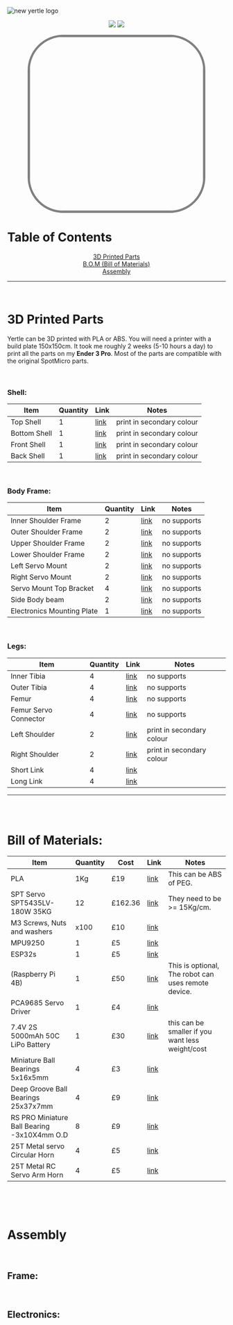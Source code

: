 ![new yertle logo](https://user-images.githubusercontent.com/12387040/177182736-baa268a0-e6b8-4a5e-a758-1f791cb3d4f0.png)
<p style=" display: block;margin-left: auto;margin-right: auto;text-align:center;">
<a  href=""><img src="https://img.shields.io/badge/-.step-red?style=for-the-badge" /></a> <a href=""><img src="https://img.shields.io/badge/-.stl-yellow?style=for-the-badge" /></a> 
</p>



<img  style=" display: block;margin-left: auto;margin-right: auto;width:400px;border: 5px solid grey;border-radius:20%;
" src="https://user-images.githubusercontent.com/12387040/177196016-99242a4f-4778-4c39-b6a1-576d3acc98ad.png">
# Table of Contents 
<p  style=" display: block;margin-left: auto;margin-right: auto;text-align:center;">
<a href="#3d-printed-parts">3D Printed Parts</a><br>
<a href="#bill-of-materials">B.O.M (Bill of Materials)</a><br>
<a href="#assembly">Assembly</a><br>
</p>

- - -

<br>


# 3D Printed Parts 
Yertle can be 3D printed with PLA or ABS. You will need a printer with a build plate 150x150cm. It took me roughly 2 weeks (5-10 hours a day) to print all the parts on my <b>Ender 3 Pro</b>. Most of the parts are compatible with the original SpotMicro parts.

<br>

### Shell:


| Item          | Quantity      | Link                             | Notes      |
| ------------- | ------------- | -------------                    | ---------- |
| Top Shell           | 1        | [link](STL/Shell/Top-Shell.stl)     | print in secondary colour  |
| Bottom Shell           | 1     | [link](STL/Shell/Bottom-Shell.stl)     |print in secondary colour |
| Front Shell          | 1       | [link](STL/Shell/Front-Shell.stl)      |print in secondary colour  |
| Back Shell          | 1        | [link](STL/Shell/Back-Shell.stl)     | print in secondary colour |



<br>

### Body Frame:
| Item          | Quantity      | Link                             | Notes      |
| ------------- | ------------- | -------------                    | ---------- |
| Inner Shoulder Frame           | 2        | [link](Frame\Inner-Shoulder-Frame.stl)     |  no supports|
| Outer Shoulder Frame           | 2        | [link](Outer\Outer-Shoulder-Frame.stl)     |  no supports|
| Upper Shoulder Frame           | 2        | [link](Frame\Upper-Shoulder-Frame.stl)     |  no supports|
| Lower Shoulder Frame           | 2        | [link](Frame\Lower-Shoulder-Frame.stl)     |  no supports|
| Left Servo Mount          | 2        | [link](Frame\Left-Servo-Mount.stl)     |  no supports|
| Right Servo Mount        | 2        | [link](Frame\Left-Servo-Mount.stl)     |  no supports|
| Servo Mount Top Bracket  | 4        | [link](Frame\Servo-Mount-Top-Bracket.stl)     |  no supports|
| Side Body beam           | 2        | [link](Frame\Side-Body-Beam.stl)     |  no supports|
| Electronics Mounting Plate          | 1        | [link](Frame\Electronics-Mounting-Plate.stl)     |  no supports|


<br>

### Legs:
| Item          | Quantity      | Link                             | Notes      |
| ------------- | ------------- | -------------                    | ---------- |
| Inner Tibia           | 4       | [link](Legs/Inner-Tibia.stl)     |  no supports|
| Outer Tibia           | 4       | [link](Legs/Outer-Tibia.stl)     |  no supports|
| Femur                 | 4       | [link](Legs/Femur.stl)     |  no supports|
| Femur Servo Connector | 4       | [link](Legs/Femur-Servo-Connector.stl)     |  no supports|
| Left Shoulder         | 2       | [link](Legs/Left-Shoulder.stl)     |  print in secondary colour |
| Right Shoulder        | 2       | [link](Legs/Right-Shoulder.stl)     |  print in secondary colour |
| Short Link           | 4        | [link](Legs/Short-Link.stl)     |   |
| Long Link            | 4        | [link](Legs/Long-Link.stl)     |  |

- - -

<br>
<br>







# Bill of Materials:
| Item          | Quantity      | Cost          | Link          | Notes      |
| ------------- | ------------- | ------------- | ------------- | ---------- |
| PLA           | 1Kg           | £19           |    [link](https://link-url-link.org)       | This can be ABS of PEG. |
| SPT Servo SPT5435LV-180W 35KG   | 12            | £162.36           |    [link](https://link-url-link.org)       | They need to be >= 15Kg/cm.|
| M3 Screws, Nuts and washers     | x100           | £10           |    [link](https://link-url-link.org)       | |
| MPU9250           | 1          | £5           |    [link](https://link-url-link.org)       | |
| ESP32s         | 1           | £5           |    [link](https://link-url-link.org)       | |
| (Raspberry Pi 4B)          | 1           | £50           |    [link](https://link-url-link.org)       | This is optional, The robot can uses remote device.  |
| PCA9685 Servo Driver         | 1          | £4           |    [link](https://link-url-link.org)       |  |
| 7.4V 2S 5000mAh 50C LiPo Battery | 1          | £30           |    [link](https://link-url-link.org)       | this can be smaller if you want less weight/cost |
| Miniature Ball Bearings 5x16x5mm   | 4       | £3           |    [link](https://link-url-link.org)       | |
|  Deep Groove Ball Bearings 25x37x7mm   | 4       | £9           |    [link](https://link-url-link.org)       |  |
|  RS PRO Miniature Ball Bearing -3x10X4mm O.D   | 8       | £9           |    [link](https://link-url-link.org)       |  |
| 25T Metal servo Circular Horn    | 4       | £5           |    [link](https://link-url-link.org)       |  |
| 25T Metal RC Servo Arm Horn  | 4       | £5           |    [link](https://link-url-link.org)       |  |
<br>


<br>
<br>

# Assembly

<br>

## Frame:

<br>

## Electronics:

